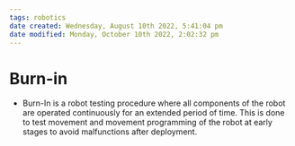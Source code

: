 ```yaml
---
tags: robotics
date created: Wednesday, August 10th 2022, 5:41:04 pm
date modified: Monday, October 10th 2022, 2:02:32 pm
---
```


# Burn-in
- Burn-In is a robot testing procedure where all components of the robot are operated continuously for an extended period of time. This is done to test movement and movement programming of the robot at early stages to avoid malfunctions after deployment.



